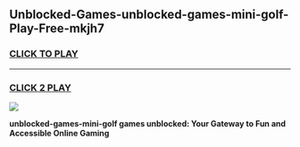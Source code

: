 
## Unblocked-Games-unblocked-games-mini-golf-Play-Free-mkjh7
<h3>
<a href="https://premium76.site?title=unblocked-games-mini-golf&ref=22A">CLICK TO PLAY</a></h3>
<hr>

<h3>
<a href="https://premium76.site?title=unblocked-games-mini-golf&ref=22A">CLICK 2 PLAY</a>
  
</h3>

<a href="https://premium76.site?title=unblocked-games-mini-golf&ref=22A"><img src="https://clearcache.store/games.png"></a>


**unblocked-games-mini-golf games unblocked: Your Gateway to Fun and Accessible Online Gaming**
